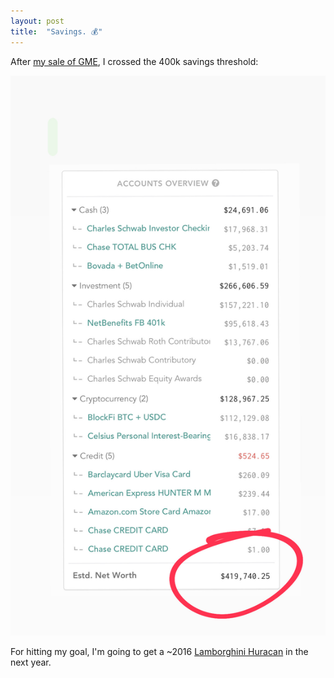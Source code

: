 ```yaml
---
layout: post
title:  "Savings. 💰"
---
```


After [my sale of GME](http://huntermonk.com/2021/01/28/gme.html), I crossed the 400k savings threshold:

![almost 420k](/img/400k.jpg)

For hitting my goal, I'm going to get a ~2016 [Lamborghini Huracan](https://www.lamborghini.com/en-en/models/huracan) in the next year.
